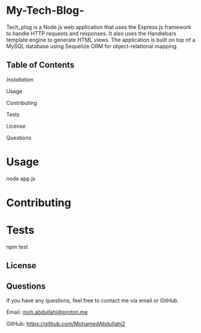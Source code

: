 # My-Tech-Blog-

Tech_plog is a Node.js web application that uses the Express.js framework to handle HTTP requests and responses. It also uses the Handlebars template engine to generate HTML views. The application is built on top of a MySQL database using Sequelize ORM for object-relational mapping.
 
## Table of Contents

*Installation*

Usage

Contributing

Tests

License

Questions

# Usage


node app.js


# Contributing


# Tests

npm test


## License


## Questions

If you have any questions, feel free to contact me via email or GitHub.

Email: moh.abdullahi@proton.me

GitHub: https://github.com/MohamedAbdullahi2 
